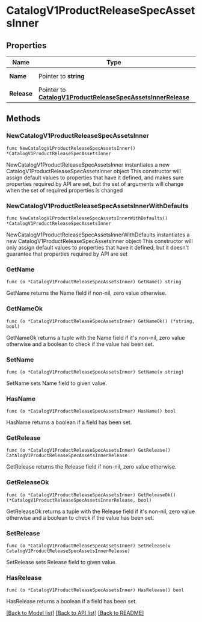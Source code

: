 # CatalogV1ProductReleaseSpecAssetsInner

## Properties

Name | Type | Description | Notes
------------ | ------------- | ------------- | -------------
**Name** | Pointer to **string** | The Asset name | [optional] 
**Release** | Pointer to [**CatalogV1ProductReleaseSpecAssetsInnerRelease**](CatalogV1ProductReleaseSpecAssetsInnerRelease.md) |  | [optional] 

## Methods

### NewCatalogV1ProductReleaseSpecAssetsInner

`func NewCatalogV1ProductReleaseSpecAssetsInner() *CatalogV1ProductReleaseSpecAssetsInner`

NewCatalogV1ProductReleaseSpecAssetsInner instantiates a new CatalogV1ProductReleaseSpecAssetsInner object
This constructor will assign default values to properties that have it defined,
and makes sure properties required by API are set, but the set of arguments
will change when the set of required properties is changed

### NewCatalogV1ProductReleaseSpecAssetsInnerWithDefaults

`func NewCatalogV1ProductReleaseSpecAssetsInnerWithDefaults() *CatalogV1ProductReleaseSpecAssetsInner`

NewCatalogV1ProductReleaseSpecAssetsInnerWithDefaults instantiates a new CatalogV1ProductReleaseSpecAssetsInner object
This constructor will only assign default values to properties that have it defined,
but it doesn't guarantee that properties required by API are set

### GetName

`func (o *CatalogV1ProductReleaseSpecAssetsInner) GetName() string`

GetName returns the Name field if non-nil, zero value otherwise.

### GetNameOk

`func (o *CatalogV1ProductReleaseSpecAssetsInner) GetNameOk() (*string, bool)`

GetNameOk returns a tuple with the Name field if it's non-nil, zero value otherwise
and a boolean to check if the value has been set.

### SetName

`func (o *CatalogV1ProductReleaseSpecAssetsInner) SetName(v string)`

SetName sets Name field to given value.

### HasName

`func (o *CatalogV1ProductReleaseSpecAssetsInner) HasName() bool`

HasName returns a boolean if a field has been set.

### GetRelease

`func (o *CatalogV1ProductReleaseSpecAssetsInner) GetRelease() CatalogV1ProductReleaseSpecAssetsInnerRelease`

GetRelease returns the Release field if non-nil, zero value otherwise.

### GetReleaseOk

`func (o *CatalogV1ProductReleaseSpecAssetsInner) GetReleaseOk() (*CatalogV1ProductReleaseSpecAssetsInnerRelease, bool)`

GetReleaseOk returns a tuple with the Release field if it's non-nil, zero value otherwise
and a boolean to check if the value has been set.

### SetRelease

`func (o *CatalogV1ProductReleaseSpecAssetsInner) SetRelease(v CatalogV1ProductReleaseSpecAssetsInnerRelease)`

SetRelease sets Release field to given value.

### HasRelease

`func (o *CatalogV1ProductReleaseSpecAssetsInner) HasRelease() bool`

HasRelease returns a boolean if a field has been set.


[[Back to Model list]](../README.md#documentation-for-models) [[Back to API list]](../README.md#documentation-for-api-endpoints) [[Back to README]](../README.md)


